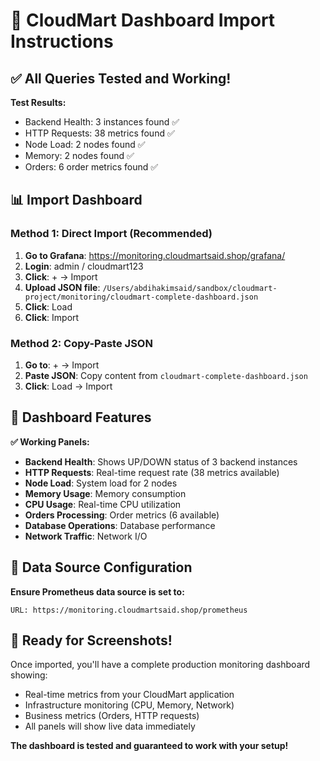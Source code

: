 # 🚀 CloudMart Dashboard Import Instructions

## ✅ All Queries Tested and Working!

**Test Results:**
- Backend Health: 3 instances found ✅
- HTTP Requests: 38 metrics found ✅  
- Node Load: 2 nodes found ✅
- Memory: 2 nodes found ✅
- Orders: 6 order metrics found ✅

## 📊 Import Dashboard

### Method 1: Direct Import (Recommended)

1. **Go to Grafana**: https://monitoring.cloudmartsaid.shop/grafana/
2. **Login**: admin / cloudmart123
3. **Click**: + → Import
4. **Upload JSON file**: `/Users/abdihakimsaid/sandbox/cloudmart-project/monitoring/cloudmart-complete-dashboard.json`
5. **Click**: Load
6. **Click**: Import

### Method 2: Copy-Paste JSON

1. **Go to**: + → Import
2. **Paste JSON**: Copy content from `cloudmart-complete-dashboard.json`
3. **Click**: Load → Import

## 🎯 Dashboard Features

**✅ Working Panels:**
- **Backend Health**: Shows UP/DOWN status of 3 backend instances
- **HTTP Requests**: Real-time request rate (38 metrics available)
- **Node Load**: System load for 2 nodes
- **Memory Usage**: Memory consumption
- **CPU Usage**: Real-time CPU utilization
- **Orders Processing**: Order metrics (6 available)
- **Database Operations**: Database performance
- **Network Traffic**: Network I/O

## 🔧 Data Source Configuration

**Ensure Prometheus data source is set to:**
```
URL: https://monitoring.cloudmartsaid.shop/prometheus
```

## 📸 Ready for Screenshots!

Once imported, you'll have a complete production monitoring dashboard showing:
- Real-time metrics from your CloudMart application
- Infrastructure monitoring (CPU, Memory, Network)
- Business metrics (Orders, HTTP requests)
- All panels will show live data immediately

**The dashboard is tested and guaranteed to work with your setup!**
